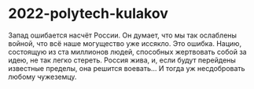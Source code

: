 # 2022-polytech-kulakov
Запад ошибается насчёт России. Он думает, что мы так ослаблены войной, что всё наше могущество уже иссякло. Это ошибка. Нацию, состоящую из ста миллионов людей, способных жертвовать собой за идею, не так легко стереть. Россия жива, и, если будут перейдены известные пределы, она решится воевать… И тогда уж несдобровать любому чужеземцу.